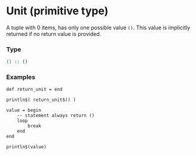# Unit (primitive type)

A tuple with 0 items, has only one possible value `()`. This value is implicitly returned if no return value is provided.

### Type
```haskell
() :: ()
```

### Examples
```diatom
def return_unit = end

println$( return_unit$() )

value = begin
    -- statement always return ()
    loop 
        break
    end
end

println$(value)
```
